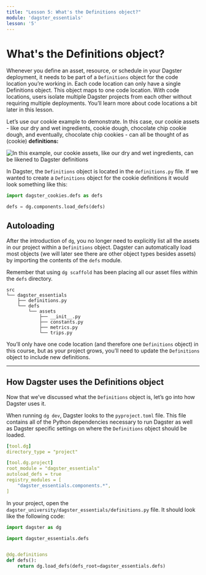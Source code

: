 ```yaml
---
title: "Lesson 5: What's the Definitions object?"
module: 'dagster_essentials'
lesson: '5'
---
```


# What's the Definitions object?

Whenever you define an asset, resource, or schedule in your Dagster deployment, it needs to be part of a `Definitions` object for the code location you’re working in. Each code location can only have a single Definitions object. This object maps to one code location. With code locations, users isolate multiple Dagster projects from each other without requiring multiple deployments. You’ll learn more about code locations a bit later in this lesson.

Let’s use our cookie example to demonstrate. In this case, our cookie assets - like our dry and wet ingredients, cookie dough, chocolate chip cookie dough, and eventually, chocolate chip cookies - can all be thought of as (cookie) **definitions:**

![In this example, our cookie assets, like our dry and wet ingredients, can be likened to Dagster definitions](/images/dagster-essentials/lesson-5/cookie-definitions.png)

In Dagster, the `Definitions` object is located in the `definitions.py` file. If we wanted to create a `Definitions` object for the cookie definitions it would look something like this:

```python
import dagster_cookies.defs as defs

defs = dg.components.load_defs(defs)
```

## Autoloading

After the introduction of `dg`, you no longer need to explicitly list all the assets in our project within a `Definitions` object. Dagster can automatically load most objects (we will later see there are other object types besides assets) by importing the contents of the `defs` module.

Remember that using `dg scaffold` has been placing all our asset files within the `defs` directory.

```
src
└── dagster_essentials
    ├── definitions.py
    └── defs
        └── assets
            ├── __init__.py
            ├── constants.py
            ├── metrics.py
            └── trips.py
```

You’ll only have one code location (and therefore one `Definitions` object) in this course, but as your project grows, you’ll need to update the `Definitions` object to include new definitions.

---

## How Dagster uses the Definitions object

Now that we’ve discussed what the `Definitions` object is, let’s go into how Dagster uses it.

When running `dg dev`, Dagster looks to the `pyproject.toml` file. This file contains all of the Python dependencies necessary to run Dagster as well as Dagster specific settings on where the `Definitions` object should be loaded.

```yaml
[tool.dg]
directory_type = "project"

[tool.dg.project]
root_module = "dagster_essentials"
autoload_defs = true
registry_modules = [
    "dagster_essentials.components.*",
]
```

In your project, open the `dagster_university/dagster_essentials/definitions.py` file. It should look like the following code:

```python
import dagster as dg

import dagster_essentials.defs


@dg.definitions
def defs():
    return dg.load_defs(defs_root=dagster_essentials.defs)
```
